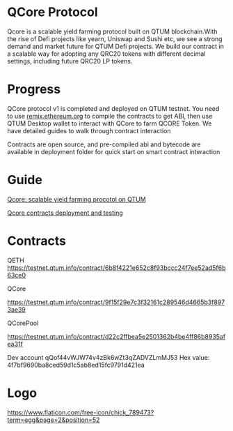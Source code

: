 

# QCore Protocol

Qcore is a scalable yield farming protocol built on QTUM blockchain.With the rise of Defi projects like yearn, Uniswap and Sushi etc, we see a strong demand and market future for QTUM Defi projects. We build our contract in a scalable way for adopting any QRC20 tokens with different decimal settings, including future QRC20 LP tokens.

# Progress
QCore protocol v1 is completed and deployed on QTUM testnet. You need to use [remix.ethereum.org](https://remix.ethereum.org/) to compile the contracts to get ABI, then use QTUM Desktop wallet to interact with QCore to farm QCORE Token.
We have detailed guides to walk through contract interaction

Contracts are open source, and pre-compiled abi and bytecode are available in deployment folder for quick start on smart contract interaction


# Guide

[Qcore: scalable yield farming procotol on QTUM](https://medium.com/@qcoreprotocol/qcore-233b1195af0f)


[Qcore contracts deployment and testing](https://medium.com/@qcoreprotocol/qcore-contracts-deployment-and-testing-c76bf8f2a2b7)

# Contracts

QETH 
https://testnet.qtum.info/contract/6b8f4221e652c8f93bccc24f7ee52ad5f6b63ce0

QCore

https://testnet.qtum.info/contract/9f15f29e7c3f32161c289546d4665b3f8973ae39

QCorePool

https://testnet.qtum.info/contract/d22c2ffbea5e2501362b4be4ff86b8935afea31f



Dev account 
qQof44vWJW74v4zBk6wZt3qZADVZLmMJ53
Hex value: 4f7bf9690ba8ced59d1c5ab8ed15fc9791d421ea


# Logo

https://www.flaticon.com/free-icon/chick_789473?term=egg&page=2&position=52